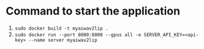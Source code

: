 # Command to start the application
1. `sudo docker build -t myaiwav2lip .`
2. `sudo docker run --port 8000:8000 --gpus all -e SERVER_API_KEY=<api-key> --name server myaiwav2lip`